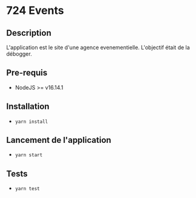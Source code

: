# 724 Events

## Description
L'application est le site d'une agence evenementielle.
L'objectif était de la débogger.

## Pre-requis
- NodeJS  >= v16.14.1

## Installation
- `yarn install`

## Lancement de l'application
- `yarn start`

## Tests
- `yarn test`
